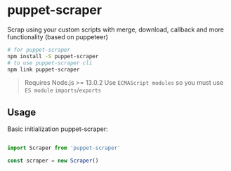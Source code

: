 # puppet-scraper
Scrap using your custom scripts with merge, download, callback and more functionality (based on puppeteer)

```bash
# for puppet-scraper
npm install -S puppet-scraper
# to use puppet-scraper cli
npm link puppet-scraper

```

> Requires Node.js >= 13.0.2
> Use `ECMAScript modules` so you must use `ES module` `imports`/`exports`

## Usage

Basic initialization puppet-scraper:

```js

import Scraper from 'puppet-scraper'

const scraper = new Scraper()

```